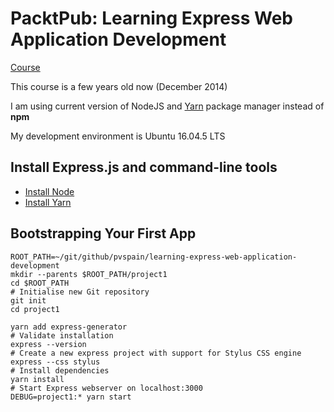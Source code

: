 # PacktPub: Learning Express Web Application Development

[Course][1]

This course is a few years old now (December 2014)

I am using current version of NodeJS and [Yarn][2] package manager instead of **npm**

My development environment is Ubuntu 16.04.5 LTS

## Install Express.js and command-line tools

- [Install Node][4]
- [Install Yarn][3]

## Bootstrapping Your First App

```[Bash]
ROOT_PATH=~/git/github/pvspain/learning-express-web-application-development
mkdir --parents $ROOT_PATH/project1
cd $ROOT_PATH
# Initialise new Git repository
git init
cd project1

yarn add express-generator
# Validate installation
express --version
# Create a new express project with support for Stylus CSS engine
express --css stylus
# Install dependencies
yarn install
# Start Express webserver on localhost:3000
DEBUG=project1:* yarn start
```

[1]: https://www.packtpub.com/mapt/video/video/9781783989881
[2]: https://yarnpkg.com/en/
[3]: https://yarnpkg.com/en/docs/install#debian-stable
[4]: https://nodejs.org/en/download/package-manager/#debian-and-ubuntu-based-linux-distributions
